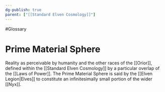 ```yaml
---
dg-publish: true
parent: ["[[Standard Elven Cosmology]]"]
---
```

#Glossary 
# Prime Material Sphere

Reality as perceivable by humanity and the other races of the [[Orior]], defined within the [[Standard Elven Cosmology]] by a particular overlap of the [[Laws of Power]]. The Prime Material Sphere is said by the [[Elven Legion|Elves]] to constitute an infinitesimally small portion of the wider [[Nyx]].